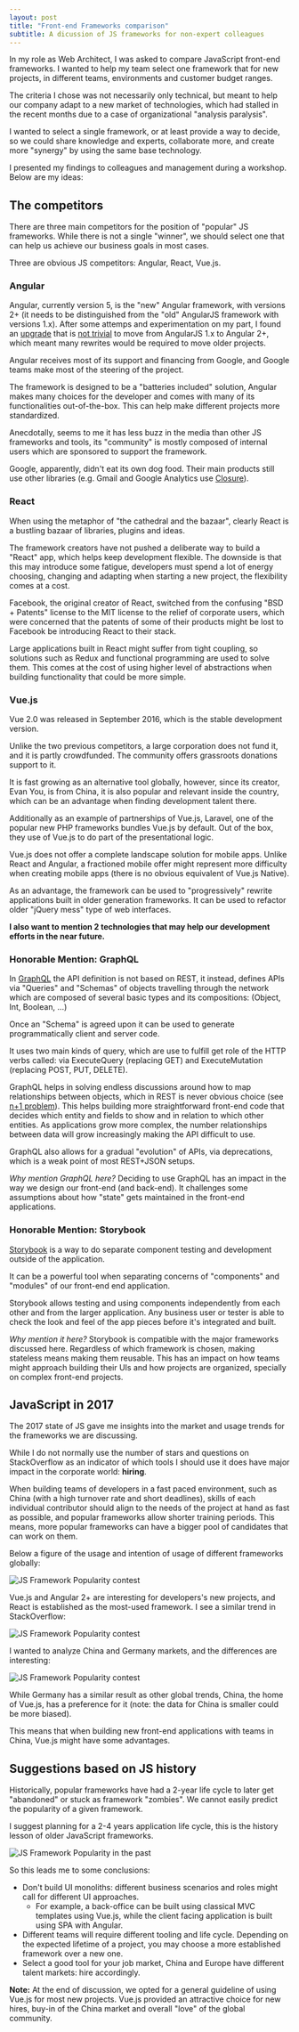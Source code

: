 ```yaml
---
layout: post
title: "Front-end Frameworks comparison"
subtitle: A dicussion of JS frameworks for non-expert colleagues
---
```


In my role as Web Architect, I was asked to compare JavaScript front-end frameworks. I wanted to help my team select one framework that for new projects, in different teams, environments and customer budget ranges.

The criteria I chose was not necessarily only technical, but meant to help our company adapt to a new market of technologies, which had stalled in the recent months due to a case of organizational "analysis paralysis".

I wanted to select a single framework, or at least provide a way to decide, so we could share knowledge and experts, collaborate more, and create more "synergy" by using the same base technology.

I presented my findings to colleagues and management during a workshop. Below are my ideas:

## The competitors

There are three main competitors for the position of "popular" JS frameworks. While there is not a single "winner", we should select one that can help us achieve our business goals in most cases.

Three are obvious JS competitors: Angular, React, Vue.js.

### Angular

Angular, currently version 5, is the "new" Angular framework, with versions 2+ (it needs to be distinguished from the "old" AngularJS framework with versions 1.x). After some attemps and experimentation on my part, I found an [upgrade](https://angular.io/guide/upgrade) that is [not trivial](https://angular.io/api/core/NgZone) to move from AngularJS 1.x to Angular 2+, which meant many rewrites would be required to move older projects.

Angular receives most of its support and financing from Google, and Google teams make most of the steering of the project.

The framework is designed to be a "batteries included" solution, Angular makes many choices for the developer and comes with many of its functionalities out-of-the-box. This can help make different projects more standardized.

Anecdotally, seems to me it has less buzz in the media than other JS frameworks and tools, its "community" is mostly composed of internal users which are sponsored to support the framework.

Google, apparently, didn't eat its own dog food. Their main products still use other libraries (e.g. Gmail and Google Analytics use [Closure](http://googlecode.blogspot.com/2009/11/introducing-closure-tools.html)).

### React

When using the metaphor of "the cathedral and the bazaar", clearly React is a bustling bazaar of libraries, plugins and ideas.

The framework creators have not pushed a deliberate way to build a "React" app, which helps keep development flexible. The downside is that this may introduce some fatigue, developers must spend a lot of energy choosing, changing and adapting when starting a new project, the flexibility comes at a cost.

Facebook, the original creator of React, switched from the confusing "BSD + Patents" license to the MIT license to the relief of corporate users, which were concerned that the patents of some of their products might be lost to Facebook be introducing React to their stack.

Large applications built in React might suffer from tight coupling, so solutions such as Redux and functional programming are used to solve them. This comes at the cost of using higher level of abstractions when building functionality that could be more simple.

### Vue.js

Vue 2.0 was released in September 2016, which is the stable development version.

Unlike the two previous competitors, a large corporation does not fund it, and it is partly crowdfunded. The community offers grassroots donations support to it.

It is fast growing as an alternative tool globally, however, since its creator, Evan You, is from China, it is also popular and relevant inside the country, which can be an advantage when finding development talent there.

Additionally as an example of partnerships of Vue.js, Laravel, one of the popular new PHP frameworks bundles Vue.js by default. Out of the box, they use of Vue.js to do part of the presentational logic.

Vue.js does not offer a complete landscape solution for mobile apps. Unlike React and Angular, a fractioned mobile offer might represent more difficulty when creating mobile apps (there is no obvious equivalent of Vue.js Native).

As an advantage, the framework can be used to "progressively" rewrite applications built in older generation frameworks. It can be used to refactor older "jQuery mess" type of web interfaces.

**I also want to mention 2 technologies that may help our development efforts in the near future.**

### Honorable Mention: GraphQL

In [GraphQL](http://graphql.org/) the API definition is not based on REST, it instead, defines APIs via "Queries" and "Schemas" of objects travelling through the network which are composed of several basic types and its compositions: (Object, Int, Boolean, ...)

Once an "Schema" is agreed upon it can be used to generate programmatically client and server code.

It uses two main kinds of query, which are use to fulfill get role of the HTTP verbs called: via ExecuteQuery (replacing GET) and ExecuteMutation (replacing POST, PUT, DELETE).

GraphQL helps in solving endless discussions around how to map relationships between objects, which in REST is never obvious choice (see [n+1 problem](https://restfulapi.net/rest-api-n-1-problem/)). This helps building more straightforward front-end code that decides which entity and fields to show and in relation to which other entities. As applications grow more complex, the number relationships between data will grow increasingly making the API difficult to use.

GraphQL also allows for a gradual "evolution" of APIs, via deprecations, which is a weak point of most REST+JSON setups.

*Why mention GraphQL here?* Deciding to use GraphQL has an impact in the way we design our front-end (and back-end). It challenges some assumptions about how "state" gets maintained in the front-end applications.

### Honorable Mention: Storybook

[Storybook](https://github.com/storybooks/storybook) is a way to do separate component testing and development outside of the application.

It can be a powerful tool when separating concerns of "components" and "modules" of our front-end end application.

Storybook allows testing and using components independently from each other and from the larger application. Any business user or tester is able to check the look and feel of the app pieces before it's integrated and built.

*Why mention it here?* Storybook is compatible with the major frameworks discussed here. Regardless of which framework is chosen, making stateless means making them reusable. This has an impact on how teams might approach building their UIs and how projects are organized, specially on complex front-end projects.

## JavaScript in 2017

The 2017 state of JS gave me insights into the market and usage trends for the frameworks we are discussing.

While I do not normally use the number of stars and questions on StackOverflow as an indicator of which tools I should use it does have major impact in the corporate world: **hiring**.

When building teams of developers in a fast paced environment, such as China (with a high turnover rate and short deadlines), skills of each individual contributor should align to the needs of the project at hand as fast as possible, and popular frameworks allow shorter training periods. This means, more popular frameworks can have a bigger pool of candidates that can work on them.

Below a figure of the usage and intention of usage of different frameworks globally:

![JS Framework Popularity contest](/img/posts/front-end-frameworks/js-popularity-contest.png)

Vue.js and Angular 2+ are interesting for developers's new projects, and React is established as the most-used framework. I see a similar trend in StackOverflow:

![JS Framework Popularity contest](/img/posts/front-end-frameworks/stackoverflow-question-tags.png)

I wanted to analyze China and Germany markets, and the differences are interesting:

![JS Framework Popularity contest](/img/posts/front-end-frameworks/germany-china.png)

While Germany has a similar result as other global trends, China, the home of Vue.js, has a preference for it (note: the data for China is smaller could be more biased).

This means that when building new front-end applications with teams in China, Vue.js might have some advantages.

## Suggestions based on JS history

Historically, popular frameworks have had a 2-year life cycle to later get "abandoned" or stuck as framework "zombies". We cannot easily predict the popularity of a given framework.

I suggest planning for a 2-4 years application life cycle, this is the history lesson of older JavaScript frameworks.

![JS Framework Popularity in the past](/img/posts/front-end-frameworks/stackoverflow-historical.png)

So this leads me to some conclusions:

- Don't build UI monoliths: different business scenarios and roles might call for different UI approaches.
  - For example, a back-office can be built using classical MVC templates using Vue.js, while the client facing application is built using SPA with Angular.
- Different teams will require different tooling and life cycle. Depending on the expected lifetime of a project, you may choose a more established framework over a new one.
- Select a good tool for your job market, China and Europe have different talent markets: hire accordingly.

**Note:** At the end of discussion, we opted for a general guideline of using Vue.js for most new projects. Vue.js provided an attractive choice for new hires, buy-in of the China market and overall "love" of the global community.
